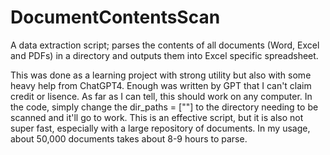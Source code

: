 # DocumentContentsScan
A data extraction script; parses the contents of all documents (Word, Excel and PDFs) in a directory and outputs them into Excel specific spreadsheet.

This was done as a learning project with strong utility but also with some heavy help from ChatGPT4. Enough was written by GPT that I can't claim credit or lisence. As far as I can tell, this should work on any computer. In the code, simply change the dir_paths = [""] to the directory needing to be scanned and it'll go to work. This is an effective script, but it is also not super fast, especially with a large repository of documents. In my usage, about 50,000 documents takes about 8-9 hours to parse.
